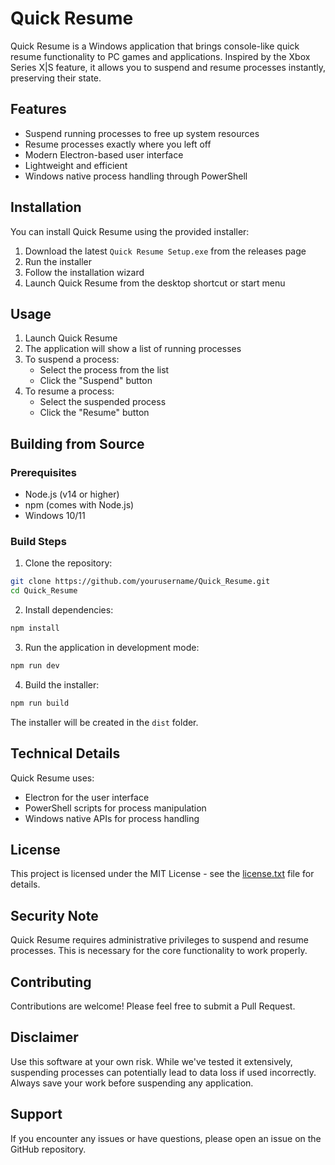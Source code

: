 # Quick Resume

Quick Resume is a Windows application that brings console-like quick resume functionality to PC games and applications. Inspired by the Xbox Series X|S feature, it allows you to suspend and resume processes instantly, preserving their state.

## Features

- Suspend running processes to free up system resources
- Resume processes exactly where you left off
- Modern Electron-based user interface
- Lightweight and efficient
- Windows native process handling through PowerShell

## Installation

You can install Quick Resume using the provided installer:

1. Download the latest `Quick Resume Setup.exe` from the releases page
2. Run the installer
3. Follow the installation wizard
4. Launch Quick Resume from the desktop shortcut or start menu

## Usage

1. Launch Quick Resume
2. The application will show a list of running processes
3. To suspend a process:
   - Select the process from the list
   - Click the "Suspend" button
4. To resume a process:
   - Select the suspended process
   - Click the "Resume" button

## Building from Source

### Prerequisites

- Node.js (v14 or higher)
- npm (comes with Node.js)
- Windows 10/11

### Build Steps

1. Clone the repository:

```bash
git clone https://github.com/yourusername/Quick_Resume.git
cd Quick_Resume
```

2. Install dependencies:

```bash
npm install
```

3. Run the application in development mode:

```bash
npm run dev
```

4. Build the installer:

```bash
npm run build
```

The installer will be created in the `dist` folder.

## Technical Details

Quick Resume uses:

- Electron for the user interface
- PowerShell scripts for process manipulation
- Windows native APIs for process handling

## License

This project is licensed under the MIT License - see the [license.txt](license.txt) file for details.

## Security Note

Quick Resume requires administrative privileges to suspend and resume processes. This is necessary for the core functionality to work properly.

## Contributing

Contributions are welcome! Please feel free to submit a Pull Request.

## Disclaimer

Use this software at your own risk. While we've tested it extensively, suspending processes can potentially lead to data loss if used incorrectly. Always save your work before suspending any application.

## Support

If you encounter any issues or have questions, please open an issue on the GitHub repository.
